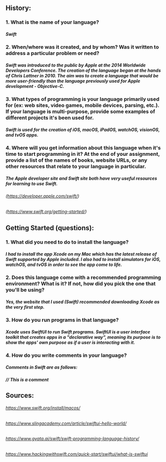 ## History:
### 1. What is the name of your language?

##### Swift

### 2. When/where was it created, and by whom? Was it written to address a particular problem or need? 

##### Swift was introduced to the public by Apple at the 2014 Worldwide Developers Conference. The creation of the language began at the hands of Chris Lattner in 2010. The aim was to create a language that would be more user-friendly than the language previously used for Apple development - Objective-C.

### 3. What types of programming is your language primarily used for (ex: web sites, video games, mobile devices, parsing, etc.). If your language is multi-purpose, provide some examples of different projects it's been used for.

##### Swift is used for the creation of iOS, macOS, iPadOS, watchOS, visionOS, and tvOS apps.

### 4. Where will you get information about this language when it's time to start programming in it? At the end of your assignment, provide a list of the names of books, website URLs, or any other resources that relate to your language in particular.

##### The Apple developer site and Swift site both have very useful resources for learning to use Swift.
###### (https://developer.apple.com/swift/)
###### (https://www.swift.org/getting-started/)

## Getting Started (questions):
### 1. What did you need to do to install the language? 

##### I had to install the app Xcode on my Mac which has the latest release of Swift supported by Apple included. I also had to install simulators for iOS, watchOS, and tvOS in order to see the app come to life.

### 2. Does this language come with a recommended programming environment? What is it? If not, how did you pick the one that you'll be using?

##### Yes, the website that I used (Swift) recommended downloading Xcode as the very first step. 

### 3. How do you run programs in that language?

##### Xcode uses SwiftUI to run Swift programs. SwiftUI is a user interface toolkit that creates apps in a "declarative way", meaning its purpose is to show the apps' own purpose as if a user is interacting with it.

### 4. How do you write comments in your language?

##### Comments in Swift are as follows:
##### // This is a comment


## Sources:
###### https://www.swift.org/install/macos/ 
###### https://www.slingacademy.com/article/swiftui-hello-world/
###### https://www.gyata.ai/swift/swift-programming-language-history/
###### https://www.hackingwithswift.com/quick-start/swiftui/what-is-swiftui 
